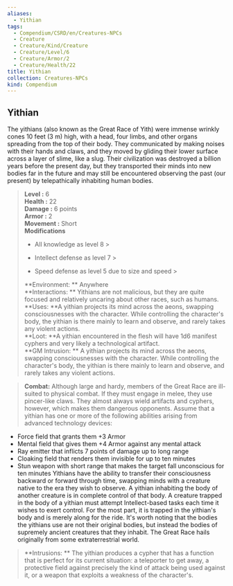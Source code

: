 ```yaml
---
aliases:
  - Yithian
tags:
  - Compendium/CSRD/en/Creatures-NPCs
  - Creature
  - Creature/Kind/Creature
  - Creature/Level/6
  - Creature/Armor/2
  - Creature/Health/22
title: Yithian
collection: Creatures-NPCs
kind: Compendium
---
```

## Yithian  
The yithians (also known as the Great Race of Yith) were immense wrinkly cones 10 feet (3 m) high, with a head, four limbs, and other organs spreading from the top of their body. They communicated by making noises with their hands and claws, and they moved by gliding their lower surface across a layer of slime, like a slug. Their civilization was destroyed a billion years before the present day, but they transported their minds into new bodies far in the future and may still be encountered observing the past (our present) by telepathically inhabiting human bodies.  

  
> **Level :** 6  
> **Health :** 22  
> **Damage :** 6 points  
> **Armor :** 2  
> **Movement :** Short  
> **Modifications**  
>- All knowledge as level 8 >
>  
>- Intellect defense as level 7 >
>  
>- Speed defense as level 5 due to size and speed >
>  
> **Environment: ** Anywhere  
> **Interactions: ** Yithians are not malicious, but they are quite focused and relatively uncaring about other races, such as humans.  
> **Uses: **A yithian projects its mind across the aeons, swapping consciousnesses with the character. While controlling the character's body, the yithian is there mainly to learn and observe, and rarely takes any violent actions.  
> **Loot: **A yithian encountered in the flesh will have 1d6 manifest cyphers and very likely a technological artifact.  
> **GM Intrusion: ** A yithian projects its mind across the aeons, swapping consciousnesses with the character. While controlling the character's body, the yithian is there mainly to learn and observe, and rarely takes any violent actions.  

> **Combat:** 
> Although large and hardy, members of the Great Race are ill-suited to physical combat. If they must engage in melee, they use pincer-like claws. They almost always wield artifacts and cyphers, however, which makes them dangerous opponents. Assume that a yithian has one or more of the following abilities arising from advanced technology devices:
 * Force field that grants them +3 Armor
* Mental field that gives them +4 Armor against any mental attack
* Ray emitter that inflicts 7 points of damage up to long range
* Cloaking field that renders them invisible for up to ten minutes
* Stun weapon with short range that makes the target fall unconscious for ten minutes
Yithians have the ability to transfer their consciousness backward or forward through time, swapping minds with a creature native to the era they wish to observe. A yithian inhabiting the body of another creature is in complete control of that body. A creature trapped in the body of a yithian must attempt Intellect-based tasks each time it wishes to exert control. For the most part, it is trapped in the yithian's body and is merely along for the ride.
It's worth noting that the bodies the yithians use are not their original bodies, but instead the bodies of supremely ancient creatures that they inhabit. The Great Race hails originally from some extraterrestrial world.  
  

> **Intrusions: ** 
> The yithian produces a cypher that has a function that is perfect for its current situation: a teleporter to get away, a protective field against precisely the kind of attack being used against it, or a weapon that exploits a weakness of the character's.  
